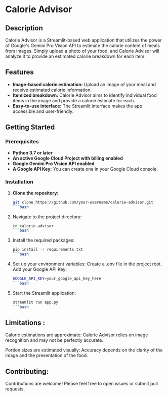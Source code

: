 # Calorie Advisor

## Description

Calorie Advisor is a Streamlit-based web application that utilizes the power of Google's Gemini Pro Vision API to estimate the calorie content of meals from images. Simply upload a photo of your food, and Calorie Advisor will analyze it to provide an estimated calorie breakdown for each item. 

## Features

* **Image-based calorie estimation:** Upload an image of your meal and receive estimated calorie information.
* **Itemized breakdown:** Calorie Advisor aims to identify individual food items in the image and provide a calorie estimate for each.
* **Easy-to-use interface:** The Streamlit interface makes the app accessible and user-friendly.

## Getting Started

### Prerequisites

* **Python 3.7 or later**
* **An active Google Cloud Project with billing enabled**
* **Google Gemini Pro Vision API enabled** 
* **A Google API Key:**  You can create one in your Google Cloud console. 

### Installation

1. **Clone the repository:**
   ```bash
   git clone https://github.com/your-username/calorie-advisor.git
   ```bash
2. Navigate to the project directory:
   ```bash
   cd calorie-advisor
   ```bash
3. Install the required packages:
    ```bash
   pip install -r requirements.txt
   ```bash
4. Set up your environment variables:
   Create a .env file in the project root.
   Add your Google API Key:
   ```bash
   GOOGLE_API_KEY=your_google_api_key_here
   ```bash
5. Start the Streamlit application:
   ```bash
   streamlit run app.py
   ```bash


## Limitations :
Calorie estimations are approximate: Calorie Advisor relies on image recognition and may not be perfectly accurate.

Portion sizes are estimated visually: Accuracy depends on the clarity of the image and the presentation of the food.

## Contributing:

Contributions are welcome! Please feel free to open issues or submit pull requests.
   
